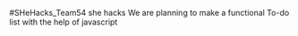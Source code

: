#SHeHacks_Team54
she hacks 
We are planning to make  a functional To-do list with the help of javascript
